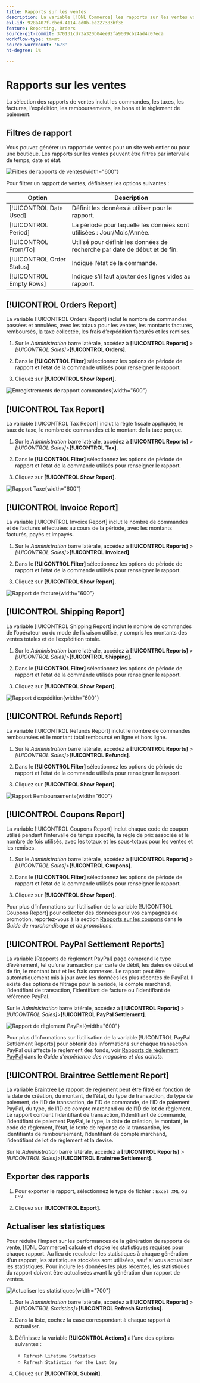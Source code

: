 ```yaml
---
title: Rapports sur les ventes
description: La variable [!DNL Commerce] les rapports sur les ventes vous aident à effectuer le suivi des commandes, des taxes, des factures, des frais d’expédition, des remboursements, des bons de réduction et des soldes.
exl-id: 928a407f-cbed-4114-ad0b-ee227383bf36
feature: Reporting, Orders
source-git-commit: 370131cd73a320b04ee92fa9609cb24ad4c07eca
workflow-type: tm+mt
source-wordcount: '673'
ht-degree: 1%

---
```


# Rapports sur les ventes

La sélection des rapports de ventes inclut les commandes, les taxes, les factures, l’expédition, les remboursements, les bons et le règlement de paiement.

## Filtres de rapport

Vous pouvez générer un rapport de ventes pour un site web entier ou pour une boutique. Les rapports sur les ventes peuvent être filtrés par intervalle de temps, date et état.

![Filtres de rapports de ventes](./assets/tax-report.png){width="600"}

Pour filtrer un rapport de ventes, définissez les options suivantes :

| Option | Description |
|--- |--- |
| [!UICONTROL Date Used] | Définit les données à utiliser pour le rapport. |
| [!UICONTROL Period] | La période pour laquelle les données sont utilisées : Jour/Mois/Année. |
| [!UICONTROL From/To] | Utilisé pour définir les données de recherche par date de début et de fin. |
| [!UICONTROL Order Status] | Indique l’état de la commande. |
| [!UICONTROL Empty Rows] | Indique s’il faut ajouter des lignes vides au rapport. |

## [!UICONTROL Orders Report]

La variable [!UICONTROL Orders Report] inclut le nombre de commandes passées et annulées, avec les totaux pour les ventes, les montants facturés, remboursés, la taxe collectée, les frais d’expédition facturés et les remises.

1. Sur le _Administration_ barre latérale, accédez à **[!UICONTROL Reports]** > _[!UICONTROL Sales]_>**[!UICONTROL Orders]**.

1. Dans le **[!UICONTROL Filter]** sélectionnez les options de période de rapport et l’état de la commande utilisés pour renseigner le rapport.

1. Cliquez sur **[!UICONTROL Show Report]**.

![Enregistrements de rapport commandes](./assets/order-report-records.png){width="600"}

## [!UICONTROL Tax Report]

La variable [!UICONTROL Tax Report] inclut la règle fiscale appliquée, le taux de taxe, le nombre de commandes et le montant de la taxe perçue.

1. Sur le _Administration_ barre latérale, accédez à **[!UICONTROL Reports]** > _[!UICONTROL Sales]_>**[!UICONTROL Tax]**.

1. Dans le **[!UICONTROL Filter]** sélectionnez les options de période de rapport et l’état de la commande utilisés pour renseigner le rapport.


1. Cliquez sur **[!UICONTROL Show Report]**.

![Rapport Taxe](./assets/tax-report-records.png){width="600"}

## [!UICONTROL Invoice Report]

La variable [!UICONTROL Invoice Report] inclut le nombre de commandes et de factures effectuées au cours de la période, avec les montants facturés, payés et impayés.

1. Sur le _Administration_ barre latérale, accédez à **[!UICONTROL Reports]** > _[!UICONTROL Sales]_>**[!UICONTROL Invoiced]**.

1. Dans le **[!UICONTROL Filter]** sélectionnez les options de période de rapport et l’état de la commande utilisés pour renseigner le rapport.

1. Cliquez sur **[!UICONTROL Show Report]**.

![Rapport de facture](./assets/sales-invoiced.png){width="600"}

## [!UICONTROL Shipping Report]

La variable [!UICONTROL Shipping Report] inclut le nombre de commandes de l’opérateur ou du mode de livraison utilisé, y compris les montants des ventes totales et de l’expédition totale.

1. Sur le _Administration_ barre latérale, accédez à **[!UICONTROL Reports]** > _[!UICONTROL Sales]_>**[!UICONTROL Shipping]**.

1. Dans le **[!UICONTROL Filter]** sélectionnez les options de période de rapport et l’état de la commande utilisés pour renseigner le rapport.

1. Cliquez sur **[!UICONTROL Show Report]**.

![Rapport d’expédition](./assets/shipping.png){width="600"}

## [!UICONTROL Refunds Report]

La variable [!UICONTROL Refunds Report] inclut le nombre de commandes remboursées et le montant total remboursé en ligne et hors ligne.

1. Sur le _Administration_ barre latérale, accédez à **[!UICONTROL Reports]** > _[!UICONTROL Sales]_>**[!UICONTROL Refunds]**.

1. Dans le **[!UICONTROL Filter]** sélectionnez les options de période de rapport et l’état de la commande utilisés pour renseigner le rapport.

1. Cliquez sur **[!UICONTROL Show Report]**.

![Rapport Remboursements](./assets/sales-refunds.png){width="600"}

## [!UICONTROL Coupons Report]

La variable [!UICONTROL Coupons Report] inclut chaque code de coupon utilisé pendant l’intervalle de temps spécifié, la règle de prix associée et le nombre de fois utilisés, avec les totaux et les sous-totaux pour les ventes et les remises.

1. Sur le _Administration_ barre latérale, accédez à **[!UICONTROL Reports]** > _[!UICONTROL Sales]_>**[!UICONTROL Coupons]**.

1. Dans le **[!UICONTROL Filter]** sélectionnez les options de période de rapport et l’état de la commande utilisés pour renseigner le rapport.

1. Cliquez sur **[!UICONTROL Show Report]**.

Pour plus d’informations sur l’utilisation de la variable [!UICONTROL Coupons Report] pour collecter des données pour vos campagnes de promotion, reportez-vous à la section [Rapports sur les coupons](../merchandising-promotions/price-rules-cart-coupon.md#coupons-report) dans le _Guide de marchandisage et de promotions_.

<!--- ![Coupons Report](./assets/sales-coupons.png) need coupon data  -->

## [!UICONTROL PayPal Settlement Reports]

La variable [Rapports de règlement PayPal] page comprend le type d’événement, tel qu’une transaction par carte de débit, les dates de début et de fin, le montant brut et les frais connexes. Le rapport peut être automatiquement mis à jour avec les données les plus récentes de PayPal. Il existe des options de filtrage pour la période, le compte marchand, l’identifiant de transaction, l’identifiant de facture ou l’identifiant de référence PayPal.

Sur le _Administration_ barre latérale, accédez à **[!UICONTROL Reports]** > _[!UICONTROL Sales]_>**[!UICONTROL PayPal Settlement]**.

![Rapport de règlement PayPal](./assets/reports-sales-paypal-settlement.png){width="600"}

Pour plus d’informations sur l’utilisation de la variable [!UICONTROL PayPal Settlement Reports] pour obtenir des informations sur chaque transaction PayPal qui affecte le règlement des fonds, voir [Rapports de règlement PayPal](../stores-purchase/paypal-settlement-reports.md) dans le _Guide d’expérience des magasins et des achats_.

## [!UICONTROL Braintree Settlement Report]

La variable [Braintree](../stores-purchase/braintree.md) Le rapport de règlement peut être filtré en fonction de la date de création, du montant, de l’état, du type de transaction, du type de paiement, de l’ID de transaction, de l’ID de commande, de l’ID de paiement PayPal, du type, de l’ID de compte marchand ou de l’ID de lot de règlement. Le rapport contient l’identifiant de transaction, l’identifiant de commande, l’identifiant de paiement PayPal, le type, la date de création, le montant, le code de règlement, l’état, le texte de réponse de la transaction, les identifiants de remboursement, l’identifiant de compte marchand, l’identifiant de lot de règlement et la devise.

Sur le _Administration_ barre latérale, accédez à **[!UICONTROL Reports]** > _[!UICONTROL Sales]_>**[!UICONTROL Braintree Settlement]**.

<!--- ![Braintree Settlement Report](./assets/braintree-settlement.png) need a Braintree connection to update report screen -->

## Exporter des rapports

1. Pour exporter le rapport, sélectionnez le type de fichier : `Excel XML` ou `CSV`

1. Cliquez sur **[!UICONTROL Export]**.

## Actualiser les statistiques

Pour réduire l’impact sur les performances de la génération de rapports de vente, [!DNL Commerce] calcule et stocke les statistiques requises pour chaque rapport. Au lieu de recalculer les statistiques à chaque génération d&#39;un rapport, les statistiques stockées sont utilisées, sauf si vous actualisez les statistiques. Pour inclure les données les plus récentes, les statistiques du rapport doivent être actualisées avant la génération d’un rapport de ventes.

![Actualiser les statistiques](./assets/refresh-stats.png){width="700"}

1. Sur le _Administration_ barre latérale, accédez à **[!UICONTROL Reports]** > _[!UICONTROL Statistics]_>**[!UICONTROL Refresh Statistics]**.

1. Dans la liste, cochez la case correspondant à chaque rapport à actualiser.

1. Définissez la variable **[!UICONTROL Actions]** à l’une des options suivantes :

   - `Refresh Lifetime Statistics`
   - `Refresh Statistics for the Last Day`

1. Cliquez sur **[!UICONTROL Submit]**.
